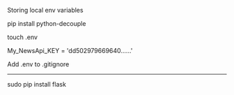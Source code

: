 Storing local env variables

pip install python-decouple

touch .env 

My_NewsApi_KEY = 'dd502979669640......'

Add .env to
.gitignore

------------------


sudo pip install flask
